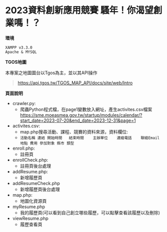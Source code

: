 # 2023資料創新應用競賽  騷年！你渴望創業嗎！？

**環境**
```
XAMPP v3.3.0
Apache & MYSQL
```

**TGOS地圖**

本專案之地圖圖台以Tgos為主，並以其API操作
>https://api.tgos.tw/TGOS_MAP_API/docs/site/web/Intro

**頁面說明**

+ crawler.py:
  + 爬蟲Python程式檔，在page1變數放入網址，產生activites.csv檔案  https://sme.moeasmea.gov.tw/startup/modules/calendar/?start_date=2023-07-20&end_date=2023-12-31&page=1
+ activites.csv:
  + map.php搜尋活動、課程、競賽的資料來源，資料欄位:
  + `活動名稱 連結 開始時間	結束時間	主辦單位	連絡電話	聯絡Email 地點 費用 參加對象 縣市 類型`
+ enroll.php:
  + 註冊頁
+ enrollCheck.php:
  + 註冊頁後台處理
+ addResume.php:
  + 新增履歷頁
+ addResumeCheck.php
  + 新增履歷頁後台處理
+ map.php:
  + 地圖化資源頁
+ myResume.php
  + 我的履歷頁(可以看到自己創立哪些履歷，可以點擊查看該履歷以及刪除)
+ viewResume.php
  + 履歷查看頁

